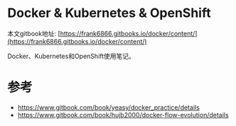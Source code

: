 # Docker & Kubernetes & OpenShift

本文gitbook地址: [https://frank6866.gitbooks.io/docker/content/](https://frank6866.gitbooks.io/docker/content/)

Docker、Kubernetes和OpenShift使用笔记。


# 参考
* https://www.gitbook.com/book/yeasy/docker_practice/details
* https://www.gitbook.com/book/hujb2000/docker-flow-evolution/details

